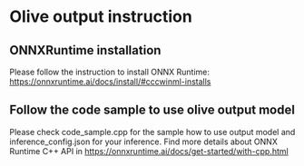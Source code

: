 # Olive output instruction

## ONNXRuntime installation
Please follow the instruction to install ONNX Runtime: https://onnxruntime.ai/docs/install/#cccwinml-installs

## Follow the code sample to use olive output model
Please check code_sample.cpp for the sample how to use output model and inference_config.json for your inference. Find more details about ONNX Runtime C++ API in https://onnxruntime.ai/docs/get-started/with-cpp.html
